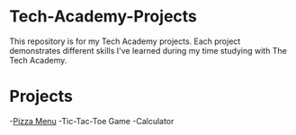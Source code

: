 # Tech-Academy-Projects

This repository is for my Tech Academy projects. Each project demonstrates different skills I've learned during my time studying with The Tech Academy.

# Projects

-[Pizza Menu](Javascript/todo_app/index.html)
-Tic-Tac-Toe Game
-Calculator
